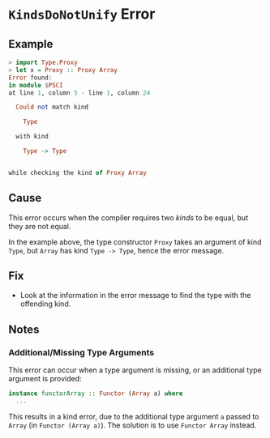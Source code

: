 # `KindsDoNotUnify` Error

## Example

```purescript
> import Type.Proxy
> let x = Proxy :: Proxy Array
Error found:
in module $PSCI
at line 1, column 5 - line 1, column 24

  Could not match kind

    Type

  with kind

    Type -> Type


while checking the kind of Proxy Array
```

## Cause

This error occurs when the compiler requires two _kinds_ to be equal, but they are not equal.

In the example above, the type constructor `Proxy` takes an argument of kind `Type`, but `Array` has kind `Type -> Type`, hence the error message.

## Fix

- Look at the information in the error message to find the type with the offending kind.

## Notes

### Additional/Missing Type Arguments

This error can occur when a type argument is missing, or an additional type argument is provided:

```purescript
instance functorArray :: Functor (Array a) where
  ...
```

This results in a kind error, due to the additional type argument `a` passed to `Array` (in `Functor (Array a)`). The solution is to use `Functor Array` instead.
